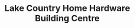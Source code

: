 ---
title: "Lake Country Home Hardware Building Centre"
url: /lake-country/lake-country-home-hardware-building-centre/
shop: hardware
---